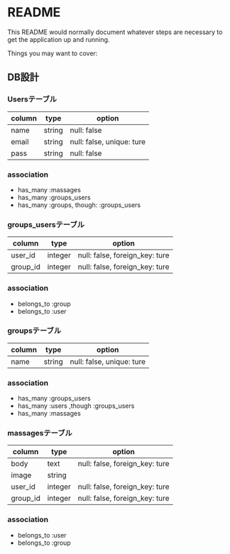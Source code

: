 # README

This README would normally document whatever steps are necessary to get the
application up and running.

Things you may want to cover:

  ## DB設計

  ### Usersテーブル
  |column|type|option|
  |------|----|------|
  |name|string|null: false|
  |email|string|null: false, unique: ture|
  |pass|string|null: false|
  ### association
  - has_many :massages
  - has_many :groups_users
  - has_many :groups, though: :groups_users

  ### groups_usersテーブル
  |column|type|option|
  |------|----|------|
  |user_id|integer|null: false, foreign_key: ture|
  |group_id|integer|null: false, foreign_key: ture|
  ### association
  - belongs_to :group
  - belongs_to :user

  ### groupsテーブル
  |column|type|option|
  |------|----|------|
  |name|string|null: false, unique: ture|
  ### association
  - has_many :groups_users
  - has_many :users ,though :groups_users
  - has_many :massages

  ### massagesテーブル
  |column|type|option|
  |------|----|------|
  |body|text|null: false, foreign_key: ture|
  |image|string||
  |user_id|integer|null: false, foreign_key: ture|
  |group_id|integer|null: false, foreign_key: ture|
  ### association
  - belongs_to :user
  - belongs_to :group

